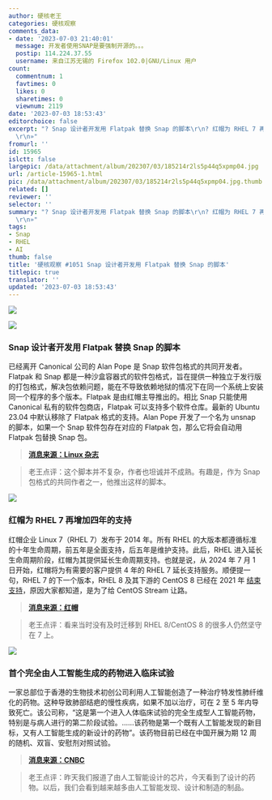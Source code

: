 ```yaml
---
author: 硬核老王
categories: 硬核观察
comments_data:
- date: '2023-07-03 21:40:01'
  message: 开发者使用SNAP是要强制开源的。。。
  postip: 114.224.37.55
  username: 来自江苏无锡的 Firefox 102.0|GNU/Linux 用户
count:
  commentnum: 1
  favtimes: 0
  likes: 0
  sharetimes: 0
  viewnum: 2119
date: '2023-07-03 18:53:43'
editorchoice: false
excerpt: "? Snap 设计者开发用 Flatpak 替换 Snap 的脚本\r\n? 红帽为 RHEL 7 再增加四年的支持\r\n? 首个完全由人工智能生成的药物进入临床试验\r\n»
  \r\n»"
fromurl: ''
id: 15965
islctt: false
largepic: /data/attachment/album/202307/03/185214r2ls5p44q5xpmp04.jpg
url: /article-15965-1.html
pic: /data/attachment/album/202307/03/185214r2ls5p44q5xpmp04.jpg.thumb.jpg
related: []
reviewer: ''
selector: ''
summary: "? Snap 设计者开发用 Flatpak 替换 Snap 的脚本\r\n? 红帽为 RHEL 7 再增加四年的支持\r\n? 首个完全由人工智能生成的药物进入临床试验\r\n»
  \r\n»"
tags:
- Snap
- RHEL
- AI
thumb: false
title: '硬核观察 #1051 Snap 设计者开发用 Flatpak 替换 Snap 的脚本'
titlepic: true
translator: ''
updated: '2023-07-03 18:53:43'
---
```


![](/data/attachment/album/202307/03/185214r2ls5p44q5xpmp04.jpg)


![](/data/attachment/album/202307/03/185227wiffdhfk2kn52ehf.jpg)


### Snap 设计者开发用 Flatpak 替换 Snap 的脚本


已经离开 Canonical 公司的 Alan Pope 是 Snap 软件包格式的共同开发者。Flatpak 和 Snap 都是一种沙盒容器式的软件包格式，旨在提供一种独立于发行版的打包格式，解决包依赖问题，能在不导致依赖地狱的情况下在同一个系统上安装同一个程序的多个版本。Flatpak 是由红帽主导推出的。相比 Snap 只能使用 Canonical 私有的软件包商店，Flatpak 可以支持多个软件仓库。最新的 Ubuntu 23.04 中默认移除了 Flatpak 格式的支持。Alan Pope 开发了一个名为 unsnap 的脚本，如果一个 Snap 软件包存在对应的 Flatpak 包，那么它将会自动用 Flatpak 包替换 Snap 包。



> 
> **[消息来源：Linux 杂志](https://www.linux-magazine.com/Issues/2023/268/unsnap)**
> 
> 
> 



> 
> 老王点评：这个脚本并不复杂，作者也坦诚并不成熟。有趣是，作为 Snap 包格式的共同作者之一，他推出这样的脚本。
> 
> 
> 


![](/data/attachment/album/202307/03/185243zbzzniw5dge4gwqm.jpg)


### 红帽为 RHEL 7 再增加四年的支持


红帽企业 Linux 7（RHEL 7）发布于 2014 年。所有 RHEL 的大版本都遵循标准的十年生命周期，前五年是全面支持，后五年是维护支持。此后，RHEL 进入延长生命周期阶段，红帽为其提供延长生命周期支持。也就是说，从 2024 年 7 月 1 日开始，红帽将为有需要的客户提供 4 年的 RHEL 7 延长支持服务。顺便提一句，RHEL 7 的下一个版本，RHEL 8 及其下游的 CentOS 8 已经在 2021 年 [结束支持](/article-12902-1.html)，原因大家都知道，是为了给 CentOS Stream 让路。



> 
> **[消息来源：红帽](https://mp.weixin.qq.com/s/QM_fTZar_4B76rcrtECeNQ)**
> 
> 
> 



> 
> 老王点评：看来当时没有及时迁移到 RHEL 8/CentOS 8 的很多人仍然坚守在 7 上。
> 
> 
> 


![](/data/attachment/album/202307/03/185313co1wy6gzrga5r5fc.jpg)


### 首个完全由人工智能生成的药物进入临床试验


一家总部位于香港的生物技术初创公司利用人工智能创造了一种治疗特发性肺纤维化的药物。这种导致肺部结疤的慢性疾病，如果不加以治疗，可在 2 至 5 年内导致死亡。该公司称，“这是第一个进入人体临床试验的完全生成型人工智能药物，特别是与病人进行的第二阶段试验。……该药物是第一个既有人工智能发现的新目标，又有人工智能生成的新设计的药物”。该药物目前已经在中国开展为期 12 周的随机、双盲、安慰剂对照试验。



> 
> **[消息来源：CNBC](https://www.cnbc.com/2023/06/29/ai-generated-drug-begins-clinical-trials-in-human-patients.html)**
> 
> 
> 



> 
> 老王点评：昨天我们报道了由人工智能设计的芯片，今天看到了设计的药物。以后，我们会看到越来越多由人工智能发现、设计和制造的制品。
> 
> 
>